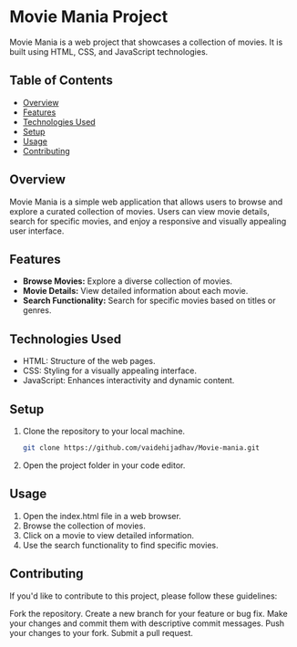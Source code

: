 # Movie Mania Project

Movie Mania is a web project that showcases a collection of movies. It is built using HTML, CSS, and JavaScript technologies.

## Table of Contents
- [Overview](#overview)
- [Features](#features)
- [Technologies Used](#technologies-used)
- [Setup](#setup)
- [Usage](#usage)
- [Contributing](#contributing)

## Overview

Movie Mania is a simple web application that allows users to browse and explore a curated collection of movies. Users can view movie details, search for specific movies, and enjoy a responsive and visually appealing user interface.

## Features

- **Browse Movies:** Explore a diverse collection of movies.
- **Movie Details:** View detailed information about each movie.
- **Search Functionality:** Search for specific movies based on titles or genres.

## Technologies Used

- HTML: Structure of the web pages.
- CSS: Styling for a visually appealing interface.
- JavaScript: Enhances interactivity and dynamic content.

## Setup

1. Clone the repository to your local machine.
   ```bash
   git clone https://github.com/vaidehijadhav/Movie-mania.git

2. Open the project folder in your code editor.


## Usage
1. Open the index.html file in a web browser.
2. Browse the collection of movies.
3. Click on a movie to view detailed information.
4. Use the search functionality to find specific movies.
   
## Contributing
If you'd like to contribute to this project, please follow these guidelines:

Fork the repository.
Create a new branch for your feature or bug fix.
Make your changes and commit them with descriptive commit messages.
Push your changes to your fork.
Submit a pull request.
